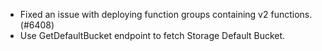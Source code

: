 - Fixed an issue with deploying function groups containing v2 functions. (#6408)
- Use GetDefaultBucket endpoint to fetch Storage Default Bucket.
